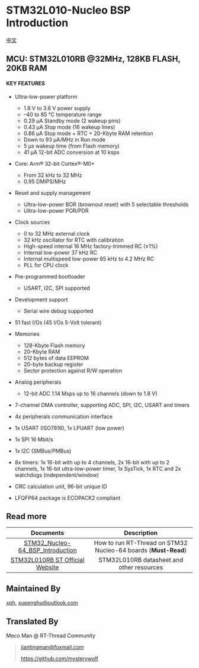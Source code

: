 # STM32L010-Nucleo BSP Introduction

[中文](README_zh.md)

## MCU: STM32L010RB @32MHz, 128KB FLASH,  20KB RAM

#### KEY FEATURES

- Ultra-low-power platform
  - 1.8 V to 3.6 V power supply
  - –40 to 85 °C temperature range
  - 0.29 µA Standby mode (2 wakeup pins)
  - 0.43 µA Stop mode (16 wakeup lines)
  - 0.86 µA Stop mode + RTC + 20-Kbyte RAM retention
  - Down to 93 µA/MHz in Run mode
  - 5 µs wakeup time (from Flash memory)
  - 41 µA 12-bit ADC conversion at 10 ksps
- Core: Arm® 32-bit Cortex®-M0+
  - From 32 kHz to 32 MHz
  - 0.95 DMIPS/MHz
- Reset and supply management
  - Ultra-low-power BOR (brownout reset) with 5 selectable thresholds
  - Ultra-low-power POR/PDR
- Clock sources
  - 0 to 32 MHz external clock
  - 32 kHz oscillator for RTC with calibration
  - High-speed internal 16 MHz factory-trimmed RC (±1%)
  - Internal low-power 37 kHz RC
  - Internal multispeed low-power 65 kHz to 4.2 MHz RC
  - PLL for CPU clock
- Pre-programmed bootloader
  - USART, I2C, SPI supported
- Development support
  - Serial wire debug supported
- 51 fast I/Os (45 I/Os 5-Volt tolerant)
- Memories
  - 128-Kbyte Flash memory
  - 20-Kbyte RAM
  - 512 bytes of data EEPROM
  - 20-byte backup register
  - Sector protection against R/W operation
- Analog peripherals
  - 12-bit ADC 1.14 Msps up to 16 channels (down to 1.8 V)

- 7-channel DMA controller, supporting ADC, SPI, I2C, USART and timers
- 4x peripherals communication interface
- 1x USART (ISO7816), 1x LPUART (low power)
- 1x SPI 16 Mbit/s
- 1x I2C (SMBus/PMBus)
- 8x timers: 1x 16-bit with up to 4 channels, 2x 16-bit with up to 2 channels, 1x 16-bit ultra-low-power timer, 1x SysTick, 1x RTC and 2x watchdogs (independent/window)
- CRC calculation unit, 96-bit unique ID
- LFQFP64 package is ECOPACK2 compliant



## Read more

|                          Documents                           |                         Description                          |
| :----------------------------------------------------------: | :----------------------------------------------------------: |
| [STM32_Nucleo-64_BSP_Introduction](../docs/STM32_Nucleo-64_BSP_Introduction.md) | How to run RT-Thread on STM32 Nucleo-64 boards (**Must-Read**) |
| [STM32L010RB ST Official Website](https://www.st.com/en/microcontrollers-microprocessors/stm32l010rb.html#documentation) |          STM32L010RB datasheet and other resources           |



## Maintained By

 [xph](https://github.com/xupenghu), <xupenghu@outlook.com>



## Translated By

Meco Man @ RT-Thread Community

> jiantingman@foxmail.com
>
> https://github.com/mysterywolf
